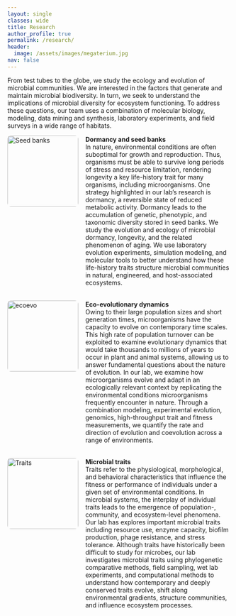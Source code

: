 ```yaml
---
layout: single
classes: wide
title: Research
author_profile: true
permalink: /research/
header:
  image: /assets/images/megaterium.jpg
nav: false
---
```


<p>From test tubes to the globe, we study the ecology and evolution of microbial communities. We are interested in the factors that generate and maintain microbial biodiversity. In turn, we seek to understand the implications of microbial diversity for ecosystem functioning. To address these questions, our team uses a combination of molecular biology, modeling, data mining and synthesis, laboratory experiments, and field surveys in a wide range of habitats.</p>

<style>
.person-row {
  display: flex;
  align-items: flex-start;
  margin-bottom: 2rem;
}

.people-img {
  width: 160px;
  height: auto;
  margin-right: 1rem;
  border-radius: 8px;
}

.person-text {
  flex: 1;
}
</style>

<div class="person-row">
  <img src="{{ '/assets/images/spore3.png' | relative_url }}" class="people-img" alt="Seed banks">
  <div class="person-text">
    <strong>Dormancy and seed banks</strong><br>
    In nature, environmental conditions are often suboptimal for growth and reproduction. Thus, organisms must be able to survive long periods of stress and resource limitation, rendering longevity a key life-history trait for many organisms, including microorganisms. One strategy highlighted in our lab’s research is dormancy, a reversible state of reduced metabolic activity. Dormancy leads to the accumulation of genetic, phenotypic, and taxonomic diversity stored in seed banks. We study the evolution and ecology of microbial dormancy, longevity, and the related phenomenon of aging. We use laboratory evolution experiments, simulation modeling, and molecular tools to better understand how these life-history traits structure microbial communities in natural, engineered, and host-associated ecosystems.
  </div>
</div>

<div class="person-row">
  <img src="{{ '/assets/images/cstats3.png' | relative_url }}" class="people-img" alt="ecoevo">
  <div class="person-text">
    <strong>Eco-evolutionary dynamics</strong><br>
    Owing to their large population sizes and short generation times, microorganisms have the capacity to evolve on contemporary time scales. This high rate of population turnover can be exploited to examine evolutionary dynamics that would take thousands to millions of years to occur in plant and animal systems, allowing us to answer fundamental questions about the nature of evolution. In our lab, we examine how microorganisms evolve and adapt in an ecologically relevant context by replicating the environmental conditions microorganisms frequently encounter in nature. Through a combination modeling, experimental evolution, genomics, high-throughput trait and fitness measurements, we quantify the rate and direction of evolution and coevolution across a range of environments.
  </div>
</div>

<div class="person-row">
  <img src="{{ '/assets/images/lake3.png' | relative_url }}" class="people-img" alt="Traits">
  <div class="person-text">
    <strong>Microbial traits</strong><br>
    Traits refer to the physiological, morphological, and behavioral characteristics that influence the fitness or performance of individuals under a given set of environmental conditions. In microbial systems, the interplay of individual traits leads to the emergence of population-, community, and ecosystem-level phenomena. Our lab has explores important microbial traits including resource use, enzyme capacity, biofilm production, phage resistance, and stress tolerance. Although traits have historically been difficult to study for microbes, our lab investigates microbial traits using phylogenetic comparative methods, field sampling, wet lab experiments, and computational methods to understand how contemporary and deeply conserved traits evolve, shift along environmental gradients, structure communities, and influence ecosystem processes.
  </div>
</div>
